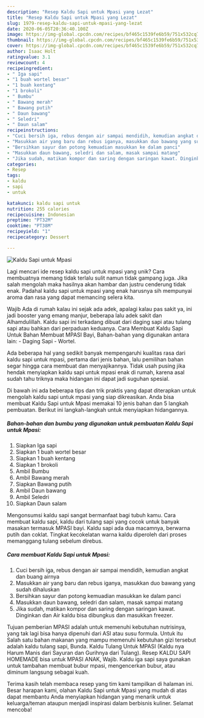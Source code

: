 ```yaml
---
description: "Resep Kaldu Sapi untuk Mpasi yang Lezat"
title: "Resep Kaldu Sapi untuk Mpasi yang Lezat"
slug: 1979-resep-kaldu-sapi-untuk-mpasi-yang-lezat
date: 2020-06-05T20:36:40.100Z
image: https://img-global.cpcdn.com/recipes/bf465c1539fe6b59/751x532cq70/kaldu-sapi-untuk-mpasi-foto-resep-utama.jpg
thumbnail: https://img-global.cpcdn.com/recipes/bf465c1539fe6b59/751x532cq70/kaldu-sapi-untuk-mpasi-foto-resep-utama.jpg
cover: https://img-global.cpcdn.com/recipes/bf465c1539fe6b59/751x532cq70/kaldu-sapi-untuk-mpasi-foto-resep-utama.jpg
author: Isaac Holt
ratingvalue: 3.1
reviewcount: 4
recipeingredient:
- " Iga sapi"
- "1 buah wortel besar"
- "1 buah kentang"
- "1 brokoli"
- " Bumbu"
- " Bawang merah"
- " Bawang putih"
- " Daun bawang"
- " Seledri"
- " Daun salam"
recipeinstructions:
- "Cuci bersih iga, rebus dengan air sampai mendidih, kemudian angkat dan buang airnya"
- "Masukkan air yang baru dan rebus iganya, masukkan duo bawang yang sudah dihaluskan"
- "Bersihkan sayur dan potong kemuadian masukkan ke dalam panci"
- "Masukkan daun bawang, seledri dan salam, masak sampai matang"
- "Jika sudah, matikan kompor dan saring dengan saringan kawat. Dinginkan dan Air kaldu bisa dibungkus dan masukkan freezer."
categories:
- Resep
tags:
- kaldu
- sapi
- untuk

katakunci: kaldu sapi untuk 
nutrition: 255 calories
recipecuisine: Indonesian
preptime: "PT32M"
cooktime: "PT38M"
recipeyield: "1"
recipecategory: Dessert

---
```



![Kaldu Sapi untuk Mpasi](https://img-global.cpcdn.com/recipes/bf465c1539fe6b59/751x532cq70/kaldu-sapi-untuk-mpasi-foto-resep-utama.jpg)

Lagi mencari ide resep kaldu sapi untuk mpasi yang unik? Cara membuatnya memang tidak terlalu sulit namun tidak gampang juga. Jika salah mengolah maka hasilnya akan hambar dan justru cenderung tidak enak. Padahal kaldu sapi untuk mpasi yang enak harusnya sih mempunyai aroma dan rasa yang dapat memancing selera kita.

Wajib Ada di rumah kalau ini sejak ada adek, apalagi kalau pas sakit ya, ini jadi booster yang emang manjur, beberapa lalu adek sakit dan Alhamdulillah. Kaldu sapi ini terkadang dibuat dari daging sapi atau tulang sapi atau bahkan dari perpaduan keduanya. Cara Membuat Kaldu Sapi Untuk Bahan Membuat MPASI Bayi, Bahan-bahan yang digunakan antara lain: - Daging Sapi - Wortel.

Ada beberapa hal yang sedikit banyak mempengaruhi kualitas rasa dari kaldu sapi untuk mpasi, pertama dari jenis bahan, lalu pemilihan bahan segar hingga cara membuat dan menyajikannya. Tidak usah pusing jika hendak menyiapkan kaldu sapi untuk mpasi enak di rumah, karena asal sudah tahu triknya maka hidangan ini dapat jadi suguhan spesial.


Di bawah ini ada beberapa tips dan trik praktis yang dapat diterapkan untuk mengolah kaldu sapi untuk mpasi yang siap dikreasikan. Anda bisa membuat Kaldu Sapi untuk Mpasi memakai 10 jenis bahan dan 5 langkah pembuatan. Berikut ini langkah-langkah untuk menyiapkan hidangannya.

<!--inarticleads1-->

##### Bahan-bahan dan bumbu yang digunakan untuk pembuatan Kaldu Sapi untuk Mpasi:

1. Siapkan  Iga sapi
1. Siapkan 1 buah wortel besar
1. Siapkan 1 buah kentang
1. Siapkan 1 brokoli
1. Ambil  Bumbu
1. Ambil  Bawang merah
1. Siapkan  Bawang putih
1. Ambil  Daun bawang
1. Ambil  Seledri
1. Siapkan  Daun salam


Mengonsumsi kaldu sapi sangat bermanfaat bagi tubuh kamu. Cara membuat kaldu sapi, kaldu dari tulang sapi yang cocok untuk banyak masakan termasuk MPASI bayi. Kaldu sapi ada dua macamnya, berwarna putih dan coklat. Tingkat kecokelatan warna kaldu diperoleh dari proses memanggang tulang sebelum direbus. 

<!--inarticleads2-->

##### Cara membuat Kaldu Sapi untuk Mpasi:

1. Cuci bersih iga, rebus dengan air sampai mendidih, kemudian angkat dan buang airnya
1. Masukkan air yang baru dan rebus iganya, masukkan duo bawang yang sudah dihaluskan
1. Bersihkan sayur dan potong kemuadian masukkan ke dalam panci
1. Masukkan daun bawang, seledri dan salam, masak sampai matang
1. Jika sudah, matikan kompor dan saring dengan saringan kawat. Dinginkan dan Air kaldu bisa dibungkus dan masukkan freezer.


Tujuan pemberian MPASI adalah untuk memenuhi kebutuhan nutrisinya, yang tak lagi bisa hanya dipenuhi dari ASI atau susu formula. Untuk itu Salah satu bahan makanan yang mampu memenuhi kebutuhan gizi tersebut adalah kaldu tulang sapi, Bunda. Kaldu Tulang Untuk MPASI (Kaldu nya Harum Manis dari Sayuran dan Gurihnya dari Tulang). Resep KALDU SAPI HOMEMADE bisa untuk MPASI ANAK, Wajib. Kaldu iga sapi saya gunakan untuk tambahan membuat bubur mpasi, mengencerkan bubur, atau diminum langsung sebagai kuah. 

Terima kasih telah membaca resep yang tim kami tampilkan di halaman ini. Besar harapan kami, olahan Kaldu Sapi untuk Mpasi yang mudah di atas dapat membantu Anda menyiapkan hidangan yang menarik untuk keluarga/teman ataupun menjadi inspirasi dalam berbisnis kuliner. Selamat mencoba!
